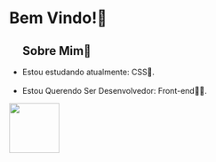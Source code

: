 <DOCTYPE html>
<h1>Bem Vindo!👋</h1>
<ul><h2>Sobre Mim📃</h2><li>Estou estudando atualmente: CSS📘.</li><br><li>Estou Querendo Ser Desenvolvedor: Front-end👩‍💻.</li></ul>
<img src="https://media4.giphy.com/media/v1.Y2lkPTc5MGI3NjExeW9oaWRlM3VxZjAzc2pja2puemdkanBidnFtZjFhMGhveTBjcmVpeCZlcD12MV9pbnRlcm5hbF9naWZfYnlfaWQmY3Q9Zw/FvxXX7P9iVmXK8H1DW/source.gif" width="90px">
